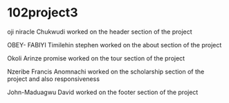 # 102project3

oji niracle Chukwudi worked on the header section of the project 

OBEY- FABIYI Timilehin stephen worked on the about section of the project

 Okoli Arinze promise worked on the tour section of the project                           

Nzeribe Francis Anomnachi worked on the scholarship section of the project and also responsiveness

John-Maduagwu David worked on the footer section of the project 

